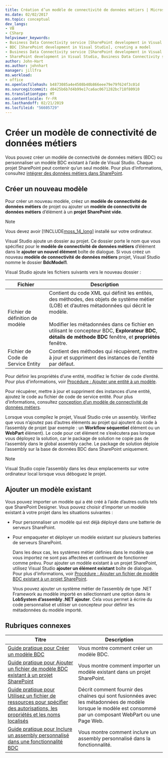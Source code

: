```yaml
---
title: Création d’un modèle de connectivité de données métiers | Microsoft Docs
ms.date: 02/02/2017
ms.topic: conceptual
dev_langs:
- VB
- CSharp
helpviewer_keywords:
- Business Data Connectivity service [SharePoint development in Visual Studio], model
- BDC [SharePoint development in Visual Studio], creating a model
- Business Data Connectivity service [SharePoint development in Visual Studio], creating a model
- SharePoint development in Visual Studio, Business Data Connectivity service
author: John-Hart
ms.author: johnhart
manager: jillfra
ms.workload:
- office
ms.openlocfilehash: b4873085a4e4508b40b866eee79e79f624f3c01d
ms.sourcegitcommit: d0425b6b7d4b99e17ca6ac0671282bc718f80910
ms.translationtype: MT
ms.contentlocale: fr-FR
ms.lasthandoff: 02/21/2019
ms.locfileid: "56605729"
---
```

# <a name="create-a-business-data-connectivity-model"></a>Créer un modèle de connectivité de données métiers
  Vous pouvez créer un modèle de connectivité de données métiers (BDC) ou personnaliser un modèle BDC existant à l’aide de Visual Studio. Chaque projet SharePoint peut contenir qu’un seul modèle. Pour plus d’informations, consultez [intégrer des données métiers dans SharePoint](../sharepoint/integrating-business-data-into-sharepoint.md).

## <a name="create-a-new-model"></a>Créer un nouveau modèle
 Pour créer un nouveau modèle, créez un **modèle de connectivité de données métiers** de projet ou ajouter un **modèle de connectivité de données métiers** d’élément à un **projet SharePoint vide**.

> [!NOTE]
>  Vous devez avoir [!INCLUDE[moss_14_long](../sharepoint/includes/moss-14-long-md.md)] installé sur votre ordinateur.

 Visual Studio ajoute un dossier au projet. Ce dossier porte le nom que vous spécifiez pour le **modèle de connectivité de données métiers** d’élément dans le **ajouter un nouvel élément** boîte de dialogue. Si vous créez un nouveau **modèle de connectivité de données métiers** projet, Visual Studio nomme le dossier **BdcModel1**.

 Visual Studio ajoute les fichiers suivants vers le nouveau dossier :

|Fichier|Description|
|----------|-----------------|
|Fichier de définition de modèle|Contient du code XML qui définit les entités, des méthodes, des objets de système métier (LOB) et d’autres métadonnées qui décrit le modèle.<br /><br /> Modifier les métadonnées dans ce fichier en utilisant le concepteur BDC, **Explorateur BDC**, **détails de méthode BDC** fenêtre, et **propriétés** fenêtre.|
|Fichier de Code de Service Entity|Contient des méthodes qui récupèrent, mettre à jour et suppriment des instances de l’entité par défaut.|

 Pour définir les propriétés d’une entité, modifiez le fichier de code d’entité. Pour plus d'informations, voir [Procédure : Ajouter une entité à un modèle](../sharepoint/how-to-add-an-entity-to-a-model.md).

 Pour récupérer, mettre à jour et suppriment des instances d’une entité, ajoutez le code au fichier de code de service entité. Pour plus d’informations, consultez [conception d’un modèle de connectivité de données métiers](../sharepoint/designing-a-business-data-connectivity-model.md).

 Lorsque vous compilez le projet, Visual Studio crée un assembly. Vérifiez que vous n’ajoutez pas d’autres éléments au projet qui ajoutent du code à l’assembly de projet (par exemple : un **Workflow séquentiel** élément ou un **WebPart** élément). Le code pour cet élément ne s’exécutera pas lorsque vous déployez la solution, car le package de solution ne copie pas de l’assembly dans le global assembly cache.  Le package de solution déploie l’assembly sur la base de données BDC dans SharePoint uniquement.

> [!NOTE]
>  Visual Studio copie l’assembly dans les deux emplacements sur votre ordinateur local lorsque vous déboguez le projet.

## <a name="add-an-existing-model"></a>Ajouter un modèle existant
 Vous pouvez importer un modèle qui a été créé à l’aide d’autres outils tels que SharePoint Designer. Vous pouvez choisir d’importer un modèle existant à votre projet dans les situations suivantes :

- Pour personnaliser un modèle qui est déjà déployé dans une batterie de serveurs SharePoint.

- Pour empaqueter et déployer un modèle existant sur plusieurs batteries de serveurs SharePoint.

  Dans les deux cas, les systèmes métier définies dans le modèle que vous importez ne sont pas affectées et continuent de fonctionner comme prévu. Pour ajouter un modèle existant à un projet SharePoint, utilisez Visual Studio **ajouter un élément existant** boîte de dialogue. Pour plus d'informations, voir [Procédure : Ajouter un fichier de modèle BDC existant à un projet SharePoint](../sharepoint/how-to-add-an-existing-bdc-model-file-to-a-sharepoint-project.md).

  Vous pouvez ajouter un système métier de l’assembly de type .NET Framework au modèle importé en sélectionnant une option dans le **LobSystem d’assembly .NET ajouter**. Cela vous permet à écrire du code personnalisé et utiliser un concepteur pour définir les métadonnées du modèle importé.

## <a name="related-topics"></a>Rubriques connexes

|Titre|Description|
|-----------|-----------------|
|[Guide pratique pour Créer un modèle BDC](../sharepoint/how-to-create-a-bdc-model.md)|Vous montre comment créer un modèle BDC.|
|[Guide pratique pour Ajouter un fichier de modèle BDC existant à un projet SharePoint](../sharepoint/how-to-add-an-existing-bdc-model-file-to-a-sharepoint-project.md)|Vous montre comment importer un modèle existant dans un projet SharePoint.|
|[Guide pratique pour Utilisez un fichier de ressources pour spécifier des autorisations, les propriétés et les noms localisés](../sharepoint/how-to-use-a-resource-file-to-specify-localized-names-properties-and-permissions.md)|Décrit comment fournir des chaînes qui sont fusionnées avec les métadonnées de modèle lorsque le modèle est consommé par un composant WebPart ou une Page Web.|
|[Guide pratique pour Inclure un assembly personnalisé dans une fonctionnalité BDC](../sharepoint/how-to-include-a-custom-assembly-in-a-bdc-feature.md)|Vous montre comment inclure un assembly personnalisé dans la fonctionnalité.|
